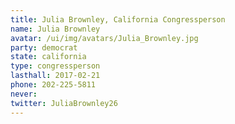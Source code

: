 ```yaml
---
title: Julia Brownley, California Congressperson
name: Julia Brownley
avatar: /ui/img/avatars/Julia_Brownley.jpg
party: democrat
state: california
type: congressperson
lasthall: 2017-02-21
phone: 202-225-5811
never: 
twitter: JuliaBrownley26
---
```

